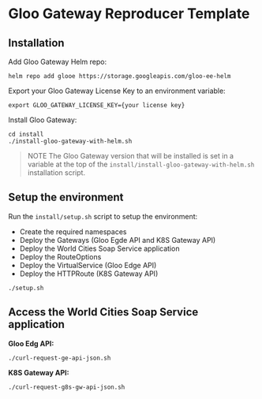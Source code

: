 # Gloo Gateway Reproducer Template

## Installation

Add Gloo Gateway Helm repo:
```
helm repo add glooe https://storage.googleapis.com/gloo-ee-helm
```

Export your Gloo Gateway License Key to an environment variable:
```
export GLOO_GATEWAY_LICENSE_KEY={your license key}
```

Install Gloo Gateway:
```
cd install
./install-gloo-gateway-with-helm.sh
```

> NOTE
> The Gloo Gateway version that will be installed is set in a variable at the top of the `install/install-gloo-gateway-with-helm.sh` installation script.

## Setup the environment

Run the `install/setup.sh` script to setup the environment:

- Create the required namespaces
- Deploy the Gateways (Gloo Egde API and K8S Gateway API)
- Deploy the World Cities Soap Service application
- Deploy the RouteOptions
- Deploy the VirtualService (Gloo Edge API)
- Deploy the HTTPRoute (K8S Gateway API)

```
./setup.sh
```

## Access the World Cities Soap Service application

__Gloo Edg API:__

```
./curl-request-ge-api-json.sh
```

__K8S Gateway API:__

```
./curl-request-g8s-gw-api-json.sh
```